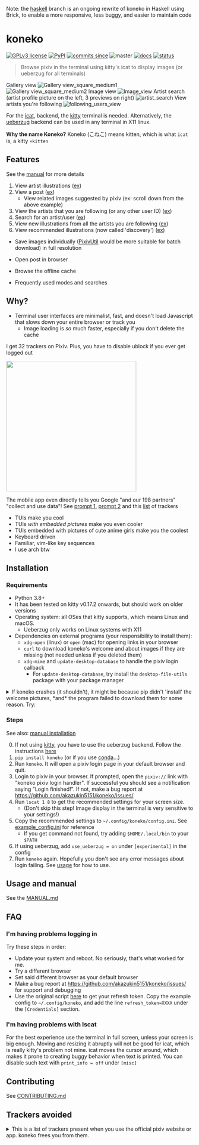 Note: the [haskell](https://github.com/akazukin5151/koneko/tree/haskell) branch is an ongoing rewrite of koneko in Haskell using Brick, to enable a more responsive, less buggy, and easier to maintain code

# koneko

[![GPLv3 license](https://img.shields.io/badge/License-GPLv3-blue.svg)](https://www.gnu.org/licenses/gpl-3.0.txt) [![PyPI](https://img.shields.io/pypi/v/koneko)](https://pypi.org/project/koneko/) [![commits since](https://img.shields.io/github/commits-since/akazukin5151/koneko/latest)](https://GitHub.com/akazukin5151/koneko/commit/) ![master](https://github.com/akazukin5151/koneko/workflows/master/badge.svg?branch=master) [![docs](https://readthedocs.org/projects/koneko/badge/?version=latest)](https://koneko.readthedocs.io/en/latest/?badge=latest) [![status](https://img.shields.io/badge/status-maintenance-green)](https://img.shields.io/badge/status-maintenance-green)

> Browse pixiv in the terminal using kitty's icat to display images (or ueberzug for all terminals)

Gallery view
![Gallery view_square_medium1](docs/pics/gallery_view_square_medium1.png)
![Gallery view_square_medium2](docs/pics/gallery_view_square_medium2.png)
Image view
![Image_view](docs/pics/image_view.png)
Artist search (artist profile picture on the left, 3 previews on right)
![artist_search](docs/pics/artist_search.png)
View artists you're following
![following_users_view](docs/pics/following_users_view.png)

For the [icat](https://sw.kovidgoyal.net/kitty/kittens/icat.html), backend, the [kitty](https://github.com/kovidgoyal/kitty) terminal is needed. Alternatively, the [ueberzug](https://github.com/WhiteBlackGoose/ueberzug-latest) backend can be used in any terminal in X11 linux.

**Why the name Koneko?** Koneko (こねこ) means kitten, which is what `icat` is, a kitty `+kitten`


## Features
See the [manual](MANUAL.md) for more details

1. View artist illustrations ([ex](https://www.pixiv.net/bookmark.php?type=user))
2. View a post ([ex](https://www.pixiv.net/en/artworks/78823485))
    - View related images suggested by pixiv (ex: scroll down from the above example)
3. View the artists that you are following (or any other user ID) ([ex](https://www.pixiv.net/bookmark.php?type=user))
4. Search for an artist/user ([ex](https://www.pixiv.net/search_user.php?nick=raika9&s_mode=s_usr))
5. View new illustrations from all the artists you are following ([ex](https://www.pixiv.net/bookmark_new_illust.php))
6. View recommended illustrations (now called 'discovery') ([ex](https://www.pixiv.net/discovery))

* Save images individually ([PixivUtil](https://github.com/Nandaka/PixivUtil2/) would be more suitable for batch download) in full resolution
* Open post in browser

* Browse the offline cache
* Frequently used modes and searches


## Why?
* Terminal user interfaces are minimalist, fast, and doesn't load Javascript that slows down your entire browser or track you
    * Image loading is *so* much faster, especially if you don't delete the cache

I get 32 trackers on Pixiv. Plus, you have to disable ublock if you ever get logged out

<a href="url"><img src="docs/pics/pixiv_ublock.png" height="350"></a>

The mobile app even directly tells you Google "and our 198 partners" "collect and use data"! See [prompt 1](https://raw.githubusercontent.com/akazukin5151/koneko/master/docs/pics/ads1.png), [prompt 2](https://raw.githubusercontent.com/akazukin5151/koneko/master/docs/pics/ads2.png) and this [list](#trackers-avoided) of trackers

* TUIs make you cool
* TUIs *with embedded pictures* make you even cooler
* TUIs embedded with pictures of cute anime girls make you the coolest
* Keyboard driven
* Familiar, vim-like key sequences
* I use arch btw


## Installation

### Requirements

* Python 3.8+
* It has been tested on kitty v0.17.2 onwards, but should work on older versions
* Operating system: all OSes that kitty supports, which means Linux and macOS.
    * Ueberzug only works on Linux systems with X11
* Dependencies on external programs (your responsibility to install them):
    - `xdg-open` (linux) or `open` (mac) for opening links in your browser
    - `curl` to download koneko's welcome and about images if they are missing (not needed unless if you deleted them)
    - `xdg-mime` and `update-desktop-database` to handle the pixiv login callback
        - For `update-desktop-database`, try install the `desktop-file-utils` package with your package manager

<details>
  <summary>If koneko crashes (it shouldn't), it might be because pip didn't 'install' the welcome pictures, *and* the program failed to download them for some reason. Try:</summary>

```sh
mkdir -p ~/.local/share/koneko/pics
   
curl -s https://raw.githubusercontent.com/akazukin5151/koneko/master/pics/71471144_p0.png -o ~/.local/share/koneko/pics/71471144_p0.png
    
curl -s https://raw.githubusercontent.com/akazukin5151/koneko/master/pics/79494300_p0.png -o ~/.local/share/koneko/pics/79494300_p0.png
 ```
</details>

### Steps

See also: [manual installation](CONTRIBUTING.md#manual-installation)

0. If not using [kitty](https://github.com/kovidgoyal/kitty), you have to use the ueberzug backend. Follow the instructions [here](https://github.com/WhiteBlackGoose/ueberzug-latest)
1. `pip install koneko` (or if you use [conda](CONTRIBUTING.md#conda-environment)...)
2. Run `koneko`. It will open a pixiv login page in your default browser and quit.
3. Login to pixiv in your browser. If prompted, open the `pixiv://` link with "koneko pixiv login handler". If successful you should see a notification saying "Login finished!". If not, make a bug report at https://github.com/akazukin5151/koneko/issues/
4. Run `lscat 1 8` to get the recommended settings for your screen size.
    * (Don't skip this step! Image display in the terminal is very sensitive to your settings!)
5. Copy the recommended settings to `~/.config/koneko/config.ini`. See [example_config.ini](example_config.ini) for reference
    * If you get command not found, try adding `$HOME/.local/bin` to your `$PATH`
6. If using ueberzug, add `use_ueberzug = on` under `[experimental]` in the config
7. Run `koneko` again. Hopefully you don't see any error messages about login failing. See [usage](#usage) for how to use.

## Usage and manual

See the [MANUAL.md](MANUAL.md)


## FAQ
### I'm having problems logging in

Try these steps in order:

- Update your system and reboot. No seriously, that's what worked for me.
- Try a different browser
- Set said different browser as your default browser
- Make a bug report at https://github.com/akazukin5151/koneko/issues/ for support and debugging
- Use the original script [here](https://gist.github.com/ZipFile/c9ebedb224406f4f11845ab700124362) to get your refresh token. Copy the example config to `~/.config/koneko`, and add the line `refresh_token=XXXX` under the `[Credentials]` section.

### I'm having problems with lscat

For the best experience use the terminal in full screen, unless your screen is big enough. Moving and resizing it abruptly will not be good for icat, which is really kitty's problem not mine. icat moves the cursor around, which makes it prone to creating buggy behavior when text is printed. You can disable such text with `print_info = off` under `[misc]`

## Contributing

See [CONTRIBUTING.md](CONTRIBUTING.md)

## Trackers avoided
<details>
<summary>This is a list of trackers present when you use the official pixiv website or app. koneko frees you from them.</summary>

Nine trackers in the Android app, according to [exodus](https://reports.exodus-privacy.eu.org/en/reports/jp.pxv.android/latest/):

* Amazon Advertisement
* AMoAd
* Google Ads
* Google CrashLytics
* Google DoubleClick
* Google Firebase Analytics
* Integral Ad Science
* Moat
* Twitter MoPub

Advertisers from pixiv's [privacy policy](https://policies.pixiv.net/en.html#booth):

* Looker
* Repro
* Qualaroo
* DDAI（Date Driven Advertising Initiative）
* YourAdChoices
* Rubicon Project
* i-Mobile Co., Ltd.
* Akinasista Corporation
* Axel Mark Inc.
* AppLovin
* Amazon Japan G.K.
* AmoAd Inc.
* AOL Platforms Japan K.K.
* OpenX
* Google Inc.
* CRITEO K.K.
* CyberAgent, Inc.
* Geniee, Inc.
* Supership Inc.
* GMO AD Marketing Inc.
* F@N Communications, Inc.
* Facebook Inc.
* Fluct, Inc.
* Platform One Inc.
* MicroAd Inc.
* MoPub Inc.
* Yahoo! Japan Corporation
* United, Inc.
* 株式会社Zucks
* PubMatic, Inc.
* Liftoff Mobile, Inc.
* Mobfox US LLC
* OneSignal
* Smaato, Inc.
* SMN株式会社
* 株式会社アドインテ
</details>
